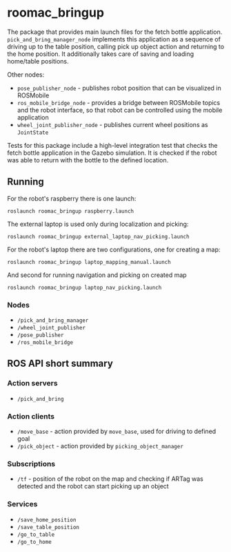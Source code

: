 # roomac_bringup

The package that provides main launch files for the fetch bottle application. `pick_and_bring_manager_node` implements this application as a sequence of driving up to the table position, calling pick up object action and returning to the home position. It additionally takes care of saving and loading home/table positions. 

Other nodes:
* `pose_publisher_node` - publishes robot position that can be visualized in ROSMobile
* `ros_mobile_bridge_node` - provides a bridge between ROSMobile topics and the robot interface, so that robot can be controlled using the mobile application
* `wheel_joint_publisher_node` - publishes current wheel positions as `JointState`

Tests for this package include a high-level integration test that checks the fetch bottle application in the Gazebo simulation. It is checked if the robot was able to return with the bottle to the defined location. 

## Running

For the robot's raspberry there is one launch:
```
roslaunch roomac_bringup raspberry.launch
```

The external laptop is used only during localization and picking: 
```
roslaunch roomac_bringup external_laptop_nav_picking.launch
```

For the robot's laptop there are two configurations, one for creating a map:
```
roslaunch roomac_bringup laptop_mapping_manual.launch
```
And second for running navigation and picking on created map
```
roslaunch roomac_bringup laptop_nav_picking.launch
```

### Nodes

 * `/pick_and_bring_manager`
 * `/wheel_joint_publisher`
 * `/pose_publisher`
 * `/ros_mobile_bridge`

## ROS API short summary

### Action servers
 * `/pick_and_bring`

### Action clients
 * `/move_base` - action provided by `move_base`, used for driving to defined goal
 * `/pick_object` - action provided by `picking_object_manager`

### Subscriptions
 * `/tf` - position of the robot on the map and checking if ARTag was detected and the robot can start picking up an object

### Services
 * `/save_home_position`
 * `/save_table_position`
 * `/go_to_table`
 * `/go_to_home`
